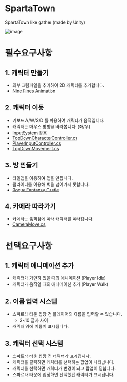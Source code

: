 # SpartaTown
SpartaTown like gather (made by Unity)

![image](https://github.com/kyj0701/SpartaTown/assets/31722243/06811c23-c51c-4062-9762-cc24c9213156)


# 필수요구사항

## 1. 캐릭터 만들기

* 외부 그림파일을 추가하여 2D 캐릭터를 추가합니다.
* [Nine Pines Animation]([https://github.com/kyj0701/SpartaTown/blob/main/Assets/Externals/Nine%20Pines%20Animation/2D%20Character%20Sprite%20Animation%20-%20Penguin/sprites/penguin_idle_01.png](https://assetstore.unity.com/packages/2d/characters/2d-character-sprite-animation-penguin-236747))

## 2. 캐릭터 이동

* 키보드 A/W/S/D 를 이용하여 캐릭터가 움직입니다.
* 캐릭터는 마우스 방향을 바라봅니다. (좌/우)
* InputSystem 활용
* [TopDownCharacterController.cs](https://github.com/kyj0701/SpartaTown/blob/main/Assets/Scripts/Controller/TopDownCharacterController.cs)
* [PlayerInputController.cs](https://github.com/kyj0701/SpartaTown/blob/main/Assets/Scripts/Controller/PlayerInputController.cs)
* [TopDownMovement.cs](https://github.com/kyj0701/SpartaTown/blob/main/Assets/Scripts/Entities/TopDownMovement.cs)

## 3. 방 만들기

* 타일맵을 이용하여 맵을 만듭니다.
* 콜라이더를 이용해 벽을 넘어가지 못합니다.
* [Rogue Fantansy Castle](https://assetstore.unity.com/packages/2d/environments/rogue-fantasy-castle-164725)

## 4. 카메라 따라가기

* 카메라는 움직임에 따라 캐릭터를 따라갑니다.
* [CameraMove.cs](https://github.com/kyj0701/SpartaTown/blob/main/Assets/Scripts/CameraMove.cs)



# 선택요구사항

## 1. 캐릭터 애니메이션 추가

* 캐릭터가 가만히 있을 때의 애니메이션 (Player Idle)
* 캐릭터가 움직일 때의 애니메이션 추가 (Player Walk)

## 2. 이름 입력 시스템

* 스파르타 타운 입장 전 플레이어의 이름을 입력할 수 있습니다.
  * 2~10 글자 사이
* 캐릭터 위에 이름이 표시됩니다.

## 3. 캐릭터 선택 시스템

* 스파르타 타운 입장 전 캐릭터가 표시됩니다.
* 캐릭터를 클릭하면 캐릭터를 선택하는 팝업이 나타납니다.
* 캐릭터를 선택하면 캐릭터가 변경이 되고 팝업이 닫힙니다.
* 스파르타 타운에 입장하면 선택했던 캐릭터가 표시됩니다.
